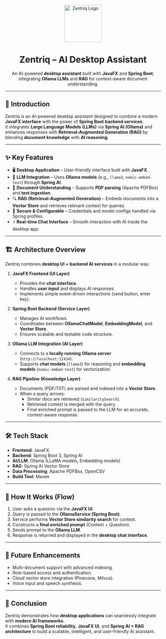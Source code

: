 <p align="center">
  <img src="zentriq logo.png" alt="Zentriq Logo" width="120" height="120">
</p>

<h1 align="center">Zentriq – AI Desktop Assistant</h1>

<p align="center">
  An AI-powered <b>desktop assistant</b> built with <b>JavaFX</b> and <b>Spring Boot</b>,  
  integrating <b>Ollama LLMs</b> and <b>RAG</b> for context-aware document understanding.
</p>

---

## 🚀 Introduction  

Zentriq is an AI-powered desktop assistant designed to combine a modern **JavaFX interface** with the power of **Spring Boot backend services**.  
It integrates **Large Language Models (LLMs)** via **Spring AI (Ollama)** and enhances responses with **Retrieval-Augmented Generation (RAG)** by blending **document knowledge** with **AI reasoning**.

---

## ✨ Key Features
- 🖥️ **Desktop Application** – User-friendly interface built with **JavaFX**.  
- 🤖 **LLM Integration** – Uses **Ollama models** (e.g., `llama3`, `nomic-embed-text`) through **Spring AI**.  
- 📄 **Document Understanding** – Supports **PDF parsing** (Apache PDFBox) and **text ingestion**.  
- 🔍 **RAG (Retrieval-Augmented Generation)** – Embeds documents into a **Vector Store** and retrieves relevant context for queries.  
- 🔐 **Secure & Configurable** – Credentials and model configs handled via Spring profiles.  
- ⚡ **Real-time Chat Interface** – Smooth interaction with AI inside the desktop app.  

---

## 🏗️ Architecture Overview

Zentriq combines **desktop UI + backend AI services** in a modular way:

1. **JavaFX Frontend (UI Layer)**  
   - Provides the **chat interface**.  
   - Handles **user input** and displays AI responses.  
   - Implements simple event-driven interactions (send button, enter key).  

2. **Spring Boot Backend (Service Layer)**  
   - Manages AI workflows.  
   - Coordinates between **OllamaChatModel**, **EmbeddingModel**, and **Vector Store**.  
   - Ensures scalable and testable code structure.  

3. **Ollama LLM Integration (AI Layer)**  
   - Connects to a **locally running Ollama server** (`http://localhost:11434`).  
   - Supports **chat models** (`llama3`) for reasoning and **embedding models** (`nomic-embed-text`) for vectorization.  

4. **RAG Pipeline (Knowledge Layer)**  
   - Documents (PDF/TXT) are parsed and indexed into a **Vector Store**.  
   - When a query arrives:  
     - Similar docs are retrieved (`similaritySearch`).  
     - Retrieved context is merged with the query.  
     - Final enriched prompt is passed to the LLM for an accurate, context-aware response.  

---

## 🛠️ Tech Stack

- **Frontend**: JavaFX  
- **Backend**: Spring Boot 3, Spring AI  
- **AI/LLM**: Ollama (LLaMA models, Embedding models)  
- **RAG**: Spring AI Vector Store  
- **Data Processing**: Apache PDFBox, OpenCSV  
- **Build Tool**: Maven  

---

## 🚀 How It Works (Flow)

1. User asks a question via the **JavaFX UI**.  
2. Query is passed to the **OllamaService (Spring Boot)**.  
3. Service performs **Vector Store similarity search** for context.  
4. Constructs a **final enriched prompt** (Context + Question).  
5. Sends prompt to the **Ollama LLM**.  
6. Response is returned and displayed in the **desktop chat interface**.  

---

## 🔮 Future Enhancements
- Multi-document support with advanced indexing.  
- Role-based access and authentication.  
- Cloud vector store integration (Pinecone, Milvus).  
- Voice input and speech synthesis.  

---

## 📌 Conclusion
Zentriq demonstrates how **desktop applications** can seamlessly integrate with **modern AI frameworks**.  
It combines **Spring Boot reliability**, **JavaFX UI**, and **Spring AI + RAG architecture** to build a scalable, intelligent, and user-friendly AI assistant.
